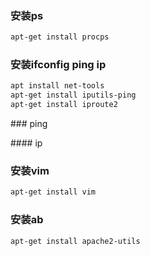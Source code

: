 ### 安装ps

```sh
apt-get install procps
```





### 安装ifconfig  ping ip

```sh
apt install net-tools
apt-get install iputils-ping
apt-get install iproute2
```



\### ping



\#### ip



### 安装vim

```sh
apt-get install vim
```



### 安装ab



```
apt-get install apache2-utils   
```

